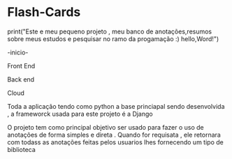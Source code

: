 # Flash-Cards
print("Este e meu pequeno projeto , meu banco de anotações,resumos sobre meus estudos e pesquisar no ramo da progamação :) hello,Word!")



-inicio-

Front End

Back end

Cloud

Toda a aplicação tendo como python a base princiapal sendo desenvolvida , a frameworck usada para este projeto é a Django

O projeto tem como principal objetivo ser usado para fazer o uso de anotações de forma simples e direta . 
Quando for requisata , ele retornara com todass as anotações feitas pelos usuarios lhes fornecendo um tipo de biblioteca 
